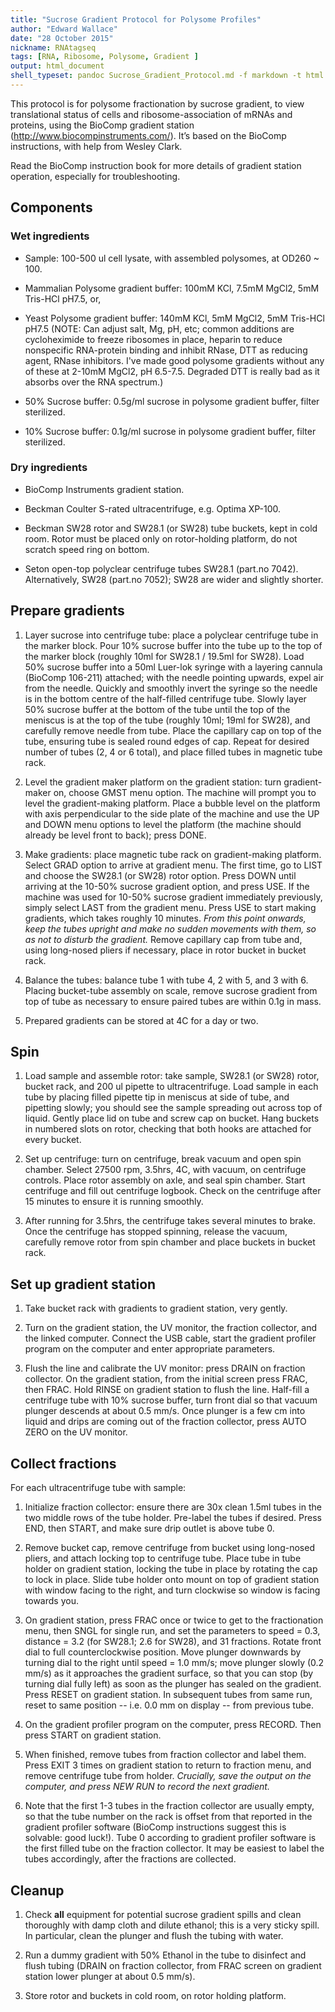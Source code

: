 ```yaml
---
title: "Sucrose Gradient Protocol for Polysome Profiles"
author: "Edward Wallace"
date: "28 October 2015"
nickname: RNAtagseq
tags: [RNA, Ribosome, Polysome, Gradient ]
output: html_document
shell_typeset: pandoc Sucrose_Gradient_Protocol.md -f markdown -t html -o Sucrose_Gradient_Protocol.html -s
---
```


This protocol is for polysome fractionation by sucrose gradient, to view
translational status of cells and ribosome-association of mRNAs and
proteins, using the BioComp gradient station
(http://www.biocompinstruments.com/). It’s based on the BioComp
instructions, with help from Wesley Clark.

Read the BioComp instruction book for more details of gradient station 
operation, especially for troubleshooting.


## Components ##

### Wet ingredients ###

-   Sample: 100-500 ul cell lysate, with assembled
    polysomes, at OD260 ~ 100.

-   Mammalian Polysome gradient buffer: 100mM KCl, 7.5mM MgCl2, 5mM
    Tris-HCl pH7.5, or,

-   Yeast Polysome gradient buffer: 140mM KCl, 5mM MgCl2, 5mM Tris-HCl pH7.5
    (NOTE: Can adjust salt, Mg, pH, etc; common additions are cycloheximide to
    freeze ribosomes in place, heparin to reduce nonspecific RNA-protein binding and
    inhibit RNase, DTT as reducing agent, RNase inhibitors. I've made good
    polysome gradients without any of these at 2-10mM MgCl2, pH 6.5-7.5. Degraded
    DTT is really bad as it absorbs over the RNA spectrum.)

-   50% Sucrose buffer: 0.5g/ml sucrose in polysome gradient buffer, filter sterilized.

-   10% Sucrose buffer: 0.1g/ml sucrose in polysome gradient buffer, filter sterilized.

### Dry ingredients ###

-   BioComp Instruments gradient station.

-   Beckman Coulter S-rated ultracentrifuge, e.g. Optima XP-100.

-   Beckman SW28 rotor and SW28.1 (or SW28) tube buckets, kept in cold room. Rotor
    must be placed only on rotor-holding platform, do not scratch speed ring on bottom.

-   Seton open-top polyclear centrifuge tubes SW28.1 (part.no 7042). Alternatively, 
    SW28 (part.no 7052); SW28 are wider and slightly shorter.
    

## Prepare gradients ##

1.  Layer sucrose into centrifuge tube: place a polyclear centrifuge tube in the
    marker block. Pour 10% sucrose buffer into the tube up to the top of the marker
    block (roughly 10ml for SW28.1 / 19.5ml for SW28). Load 50% sucrose buffer into
    a 50ml Luer-lok syringe with a layering cannula (BioComp 106-211) attached; with
    the needle pointing upwards, expel air from the needle. Quickly and smoothly
    invert the syringe so the needle is in the bottom centre of the half-filled
    centrifuge tube. Slowly layer 50% sucrose buffer at the bottom of the tube until
    the top of the meniscus is at the top of the tube (roughly 10ml; 19ml for SW28),
    and carefully remove needle from tube. Place the capillary cap on top of the
    tube, ensuring tube is sealed round edges of cap. Repeat for desired number of
    tubes (2, 4 or 6 total), and place filled tubes in magnetic tube rack.

2.  Level the gradient maker platform on the gradient station: turn
    gradient-maker on, choose GMST menu option. The machine will prompt you to level
    the gradient-making platform. Place a bubble level on the platform with axis
    perpendicular to the side plate of the machine and use the UP and DOWN menu
    options to level the platform (the machine should already be level front to
    back); press DONE.

3.  Make gradients: place magnetic tube rack on gradient-making platform. Select
    GRAD option to arrive at gradient menu. The first time, go to LIST and choose
    the SW28.1 (or SW28) rotor option. Press DOWN until arriving at the 10-50% sucrose 
    gradient option, and press USE. If the machine was used for 10-50% sucrose gradient
    immediately previously, simply select LAST from the gradient menu. Press USE to
    start making gradients, which takes roughly 10 minutes. *From this point onwards,
    keep the tubes upright and make no sudden movements with them, so as not to
    disturb the gradient.* Remove capillary cap from tube and, using long-nosed
    pliers if necessary, place in rotor bucket in bucket rack.

4.  Balance the tubes: balance tube 1 with tube 4, 2 with 5, and 3 with 6.
    Placing bucket-tube assembly on scale, remove sucrose gradient from top of tube
    as necessary to ensure paired tubes are within 0.1g in mass.

5.  Prepared gradients can be stored at 4C for a day or two.


## Spin ##

1.  Load sample and assemble rotor: take sample, SW28.1 (or SW28) rotor, 
    bucket rack, and 200 ul pipette to ultracentrifuge. Load sample in
    each tube by placing filled pipette tip in meniscus at side of tube,
    and pipetting slowly; you should see the sample spreading out across
    top of liquid. Gently place lid on tube and screw cap on bucket.
    Hang buckets in numbered slots on rotor, checking that both hooks
    are attached for every bucket.

2.  Set up centrifuge: turn on centrifuge, break vacuum and open
    spin chamber. Select 27500 rpm, 3.5hrs, 4C, with vacuum, on
    centrifuge controls. Place rotor assembly on axle, and seal
    spin chamber. Start centrifuge and fill out centrifuge logbook.
    Check on the centrifuge after 15 minutes to ensure it is
    running smoothly.

3.  After running for 3.5hrs, the centrifuge takes several minutes
    to brake. Once the centrifuge has stopped spinning, release the
    vacuum, carefully remove rotor from spin chamber and place buckets
    in bucket rack.


## Set up gradient station ##

1.  Take bucket rack with gradients to gradient station, very gently.

2.  Turn on the gradient station, the UV monitor, the fraction collector, 
    and the linked computer. Connect the USB cable, start the gradient profiler
    program on the computer and enter appropriate parameters.

3.  Flush the line and calibrate the UV monitor: press DRAIN on fraction
    collector. On the gradient station, from the initial screen press FRAC, then
    FRAC. Hold RINSE on gradient station to flush the line. Half-fill a centrifuge
    tube with 10% sucrose buffer, turn front dial so that vacuum plunger descends at
    about 0.5 mm/s. Once plunger is a few cm into liquid and drips are coming out of
    the fraction collector, press AUTO ZERO on the UV monitor.


## Collect fractions ##

For each ultracentrifuge tube with sample:

1.  Initialize fraction collector: ensure there are 30x clean 1.5ml
    tubes in the two middle rows of the tube holder. Pre-label the tubes
    if desired. Press END, then START, and make sure drip outlet is
    above tube 0.

2.  Remove bucket cap, remove centrifuge from bucket using long-nosed
    pliers, and attach locking top to centrifuge tube. Place tube in
    tube holder on gradient station, locking the tube in place by
    rotating the cap to lock in place. Slide tube holder onto mount on
    top of gradient station with window facing to the right, and turn
    clockwise so window is facing towards you.

3.  On gradient station, press FRAC once or twice to get to the fractionation
    menu, then SNGL for single run, and set the parameters to speed = 0.3, distance
    = 3.2 (for SW28.1; 2.6 for SW28), and 31 fractions. Rotate front dial to full
    counterclockwise position. Move plunger downwards by turning dial to the right
    until speed = 1.0 mm/s; move plunger slowly (0.2 mm/s) as it approaches the
    gradient surface, so that you can stop (by turning dial fully left) as soon as
    the plunger has sealed on the gradient. Press RESET on gradient station. In
    subsequent tubes from same run, reset to same position -- i.e. 0.0 mm on display 
    -- from previous tube.

4.  On the gradient profiler program on the computer, press RECORD. Then
    press START on gradient station.

5.  When finished, remove tubes from fraction collector and label them.
    Press EXIT 3 times on gradient station to return to fraction menu,
    and remove centrifuge tube from holder. *Crucially, save the output
    on the computer, and press NEW RUN to record the next gradient.*

6.  Note that the first 1-3 tubes in the fraction collector are usually
    empty, so that the tube number on the rack is offset from
    that reported in the gradient profiler software (BioComp 
    instructions suggest this is solvable: good luck!). Tube 0 according 
    to gradient profiler software is the first filled tube on the fraction 
    collector. It may be easiest to label the tubes accordingly, after the 
    fractions are collected. 


## Cleanup ##

1.  Check **all** equipment for potential sucrose gradient spills and
    clean thoroughly with damp cloth and dilute ethanol; this is a very 
    sticky spill. In particular, clean the plunger and flush the tubing 
    with water. 

2.  Run a dummy gradient with 50% Ethanol in the tube to disinfect and 
    flush tubing (DRAIN on fraction collector, from FRAC screen on gradient 
    station lower plunger at about 0.5 mm/s).

3.  Store rotor and buckets in cold room, on rotor holding platform.


